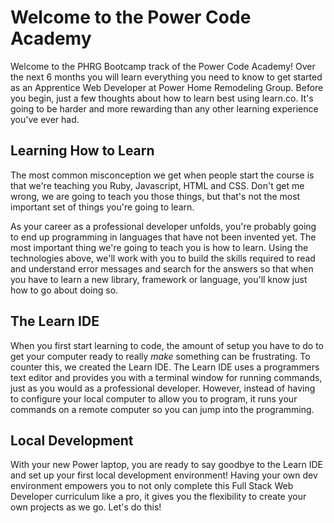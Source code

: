 # Welcome to the Power Code Academy

Welcome to the PHRG Bootcamp track of the Power Code Academy! Over the next 6 months you will learn everything you need to know to get started as an Apprentice Web Developer at Power Home Remodeling Group. Before you begin, just a few thoughts about how to learn best using learn.co. It's going to be harder and more rewarding than any other learning experience you've ever had.

## Learning How to Learn

The most common misconception we get when people start the course is that we're teaching you Ruby, Javascript, HTML and CSS. Don't get me wrong, we are going to teach you those things, but that's not the most important set of things you're going to learn.

As your career as a professional developer unfolds, you're probably going to end up programming in languages that have not been invented yet. The most important thing we're going to teach you is how to learn. Using the technologies above, we'll work with you to build the skills required to read and understand error messages and search for the answers so that when you have to learn a new library, framework or language, you'll know just how to go about doing so.

## The Learn IDE

When you first start learning to code, the amount of setup you have to do to get your computer ready to really *make* something can be frustrating. To counter this, we created the Learn IDE. The Learn IDE uses a programmers text editor and provides you with a terminal window for running commands, just as you would as a professional developer. However, instead of having to configure your local computer to allow you to program, it runs your commands on a remote computer so you can jump into the programming.

## Local Development

With your new Power laptop, you are ready to say goodbye to the Learn IDE and set up your first local development environment! Having your own dev environment empowers you to not only complete this Full Stack Web Developer curriculum like a pro, it gives you the flexibility to create your own projects as we go. Let's do this!

